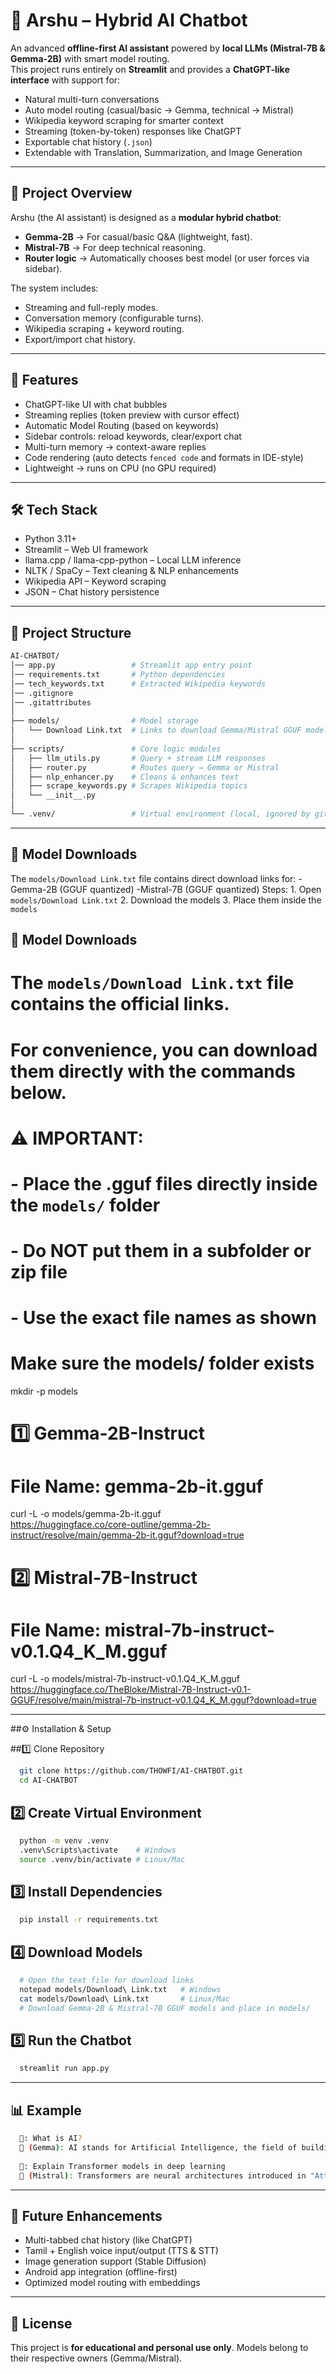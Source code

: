 # 🤖 Arshu – Hybrid AI Chatbot  

An advanced **offline-first AI assistant** powered by **local LLMs (Mistral-7B & Gemma-2B)** with smart model routing.  
This project runs entirely on **Streamlit** and provides a **ChatGPT-like interface** with support for:  

- Natural multi-turn conversations  
- Auto model routing (casual/basic → Gemma, technical → Mistral)  
- Wikipedia keyword scraping for smarter context  
- Streaming (token-by-token) responses like ChatGPT  
- Exportable chat history (`.json`)  
- Extendable with Translation, Summarization, and Image Generation  

---

## 📌 Project Overview  

Arshu (the AI assistant) is designed as a **modular hybrid chatbot**:  

- **Gemma-2B** → For casual/basic Q&A (lightweight, fast).  
- **Mistral-7B** → For deep technical reasoning.  
- **Router logic** → Automatically chooses best model (or user forces via sidebar).  

The system includes:  
- Streaming and full-reply modes.  
- Conversation memory (configurable turns).  
- Wikipedia scraping + keyword routing.  
- Export/import chat history.  

---

## 🚀 Features  

- ChatGPT-like UI with chat bubbles  
- Streaming replies (token preview with cursor effect)  
- Automatic Model Routing (based on keywords)  
- Sidebar controls: reload keywords, clear/export chat  
- Multi-turn memory → context-aware replies  
- Code rendering (auto detects ```fenced code``` and formats in IDE-style)  
- Lightweight → runs on CPU (no GPU required)  

---

## 🛠️ Tech Stack  

- Python 3.11+  
- Streamlit – Web UI framework  
- llama.cpp / llama-cpp-python – Local LLM inference  
- NLTK / SpaCy – Text cleaning & NLP enhancements  
- Wikipedia API – Keyword scraping  
- JSON – Chat history persistence  

---

## 📂 Project Structure  

```bash
AI-CHATBOT/
│── app.py                 # Streamlit app entry point
│── requirements.txt       # Python dependencies
│── tech_keywords.txt      # Extracted Wikipedia keywords
│── .gitignore
│── .gitattributes
│
├── models/                # Model storage
│   └── Download Link.txt  # Links to download Gemma/Mistral GGUF models
│
├── scripts/               # Core logic modules
│   ├── llm_utils.py       # Query + stream LLM responses
│   ├── router.py          # Routes query → Gemma or Mistral
│   ├── nlp_enhancer.py    # Cleans & enhances text
│   ├── scrape_keywords.py # Scrapes Wikipedia topics
│   └── __init__.py
│
└── .venv/                 # Virtual environment (local, ignored by git)
```

---

## 🔽 Model Downloads

The `models/Download Link.txt` file contains direct download links for:
      -Gemma-2B (GGUF quantized)
      -Mistral-7B (GGUF quantized)
Steps:
      1. Open `models/Download Link.txt`
      2. Download the models
      3. Place them inside the `models`

## 🔽 Model Downloads

# The `models/Download Link.txt` file contains the official links.
# For convenience, you can download them directly with the commands below.

# ⚠️ IMPORTANT:
# - Place the .gguf files directly inside the `models/` folder
# - Do NOT put them in a subfolder or zip file
# - Use the exact file names as shown

# Make sure the models/ folder exists
mkdir -p models

# 1️⃣ Gemma-2B-Instruct
# File Name: gemma-2b-it.gguf
curl -L -o models/gemma-2b-it.gguf \
https://huggingface.co/core-outline/gemma-2b-instruct/resolve/main/gemma-2b-it.gguf?download=true

# 2️⃣ Mistral-7B-Instruct
# File Name: mistral-7b-instruct-v0.1.Q4_K_M.gguf
curl -L -o models/mistral-7b-instruct-v0.1.Q4_K_M.gguf \
https://huggingface.co/TheBloke/Mistral-7B-Instruct-v0.1-GGUF/resolve/main/mistral-7b-instruct-v0.1.Q4_K_M.gguf?download=true


---

##⚙️ Installation & Setup

##1️⃣ Clone Repository
```bash
  git clone https://github.com/THOWFI/AI-CHATBOT.git
  cd AI-CHATBOT
```

## 2️⃣ Create Virtual Environment
```bash
  python -m venv .venv
  .venv\Scripts\activate    # Windows
  source .venv/bin/activate # Linux/Mac
```

## 3️⃣ Install Dependencies
```bash
  pip install -r requirements.txt
```

## 4️⃣ Download Models
```bash
  # Open the text file for download links
  notepad models/Download\ Link.txt   # Windows
  cat models/Download\ Link.txt       # Linux/Mac
  # Download Gemma-2B & Mistral-7B GGUF models and place in models/
```

## 5️⃣ Run the Chatbot
```bash
  streamlit run app.py
```

---

## 📊 Example

```bash
  🧑: What is AI?
  🤖 (Gemma): AI stands for Artificial Intelligence, the field of building systems that can think and learn like humans.
  
  🧑: Explain Transformer models in deep learning
  🤖 (Mistral): Transformers are neural architectures introduced in "Attention is All You Need", designed for handling sequential data efficiently with self-attention.
```

---

## 🔮 Future Enhancements

- Multi-tabbed chat history (like ChatGPT)
- Tamil + English voice input/output (TTS & STT)
- Image generation support (Stable Diffusion)
- Android app integration (offline-first)
- Optimized model routing with embeddings

---

## 📜 License

This project is **for educational and personal use only**.
Models belong to their respective owners (Gemma/Mistral).





